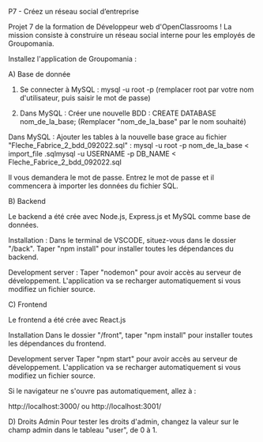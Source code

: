 P7 - Créez un réseau social d’entreprise

Projet 7 de la formation de Développeur web d'OpenClassrooms ! La mission consiste à construire un réseau social interne pour les employés de Groupomania.

Installez l'application de Groupomania :

A) Base de donnée

1) Se connecter à MySQL :
mysql -u root -p (remplacer root par votre nom d'utilisateur, puis saisir le mot de passe)

2) Dans MySQL : Créer une nouvelle BDD :
CREATE DATABASE nom_de_la_base; (Remplacer "nom_de_la_base" par le nom souhaité)

Dans MySQL : Ajouter les tables à la nouvelle base grace au fichier "Fleche_Fabrice_2_bdd_092022.sql" :
mysql -u root -p nom_de_la_base < import_file .sqlmysql -u USERNAME -p DB_NAME < Fleche_Fabrice_2_bdd_092022.sql

Il vous demandera le mot de passe. Entrez le mot de passe et il commencera à importer les données du fichier SQL.

B) Backend

Le backend a été crée avec Node.js, Express.js et MySQL comme base de données.

Installation : Dans le terminal de VSCODE, situez-vous dans le dossier "/back". Taper "npm install" pour installer toutes les dépendances du backend.

Development server : Taper "nodemon" pour avoir accès au serveur de développement. L'application va se recharger automatiquement si vous modifiez un fichier source.

C) Frontend

Le frontend a été crée avec React.js

Installation Dans le dossier "/front", taper "npm install" pour installer toutes les dépendances du frontend.

Development server Taper "npm start" pour avoir accès au serveur de développement. L'application va se recharger automatiquement si vous modifiez un fichier source.

Si le navigateur ne s'ouvre pas automatiquement, allez à :

http://localhost:3000/ ou http://localhost:3001/


D) Droits Admin
Pour tester les droits d'admin, changez la valeur sur le champ admin dans le tableau "user", de 0 à 1.
